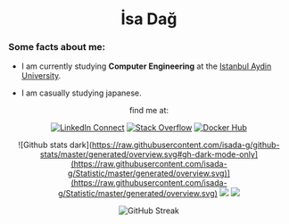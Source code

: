 <div align=center>

# **İsa Dağ** <small></small>

</div>

### Some facts about me:
- I am currently studying **Computer Engineering** at the [Istanbul Aydin University](https://www.aydin.edu.tr/).

- I am casually studying japanese.




<div align=center>

find me at:

[![LinkedIn Connect](https://img.shields.io/badge/Linkedin-black?&logo=linkedin&style=for-the-badge&logoColor=0b62c3)](https://www.linkedin.com/in/isa-dag/)
[![Stack Overflow](https://img.shields.io/badge/-Stackoverflow-black?style=for-the-badge&logo=stack-overflow)](https://stackoverflow.com/users/22802865/İsa-daĞ)
[![Docker Hub](https://img.shields.io/badge/Docker_hub-black?style=for-the-badge&logo=docker)](https://hub.docker.com/u/osbm)



![Github stats dark](https://raw.githubusercontent.com/isada-g/github-stats/master/generated/overview.svg#gh-dark-mode-only](https://raw.githubusercontent.com/isada-g/Statistic/master/generated/overview.svg)](https://raw.githubusercontent.com/isada-g/Statistic/master/generated/overview.svg)
![](https://raw.githubusercontent.com/username/github-stats/master/generated/overview.svg#gh-dark-mode-only)
![](https://raw.githubusercontent.com/username/github-stats/master/generated/overview.svg#gh-light-mode-only)

![GitHub Streak](https://streak-stats.demolab.com?user=isada-g&theme=dark)
</div>
